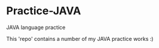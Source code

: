 # Practice-JAVA

JAVA language practice

<!-- adding row for testeing commit -->
<!-- adding row for testeing commit -->

This 'repo' contains a number of my JAVA practice works :)
